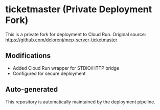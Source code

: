 # ticketmaster (Private Deployment Fork)

This is a private fork for deployment to Cloud Run.
Original source: https://github.com/delorenj/mcp-server-ticketmaster

## Modifications
- Added Cloud Run wrapper for STDIO/HTTP bridge
- Configured for secure deployment

## Auto-generated
This repository is automatically maintained by the deployment pipeline.
